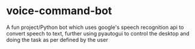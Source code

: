 # voice-command-bot
A fun project/Python bot which uses google's speech recognition api to convert speech to text, further using pyautogui to control the desktop and doing the task as per defined by the user
